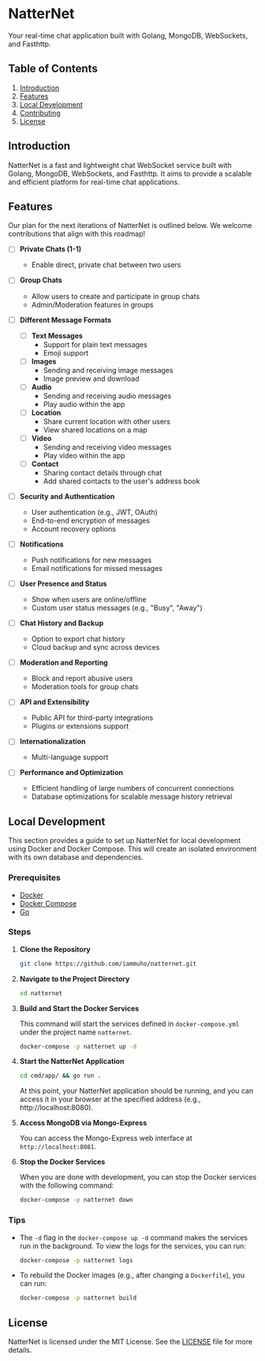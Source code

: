 # NatterNet

Your real-time chat application built with Golang, MongoDB, WebSockets, and Fasthttp.

## Table of Contents

1. [Introduction](#introduction)
2. [Features](#features)
3. [Local Development](#local-development)
4. [Contributing](#contributing)
5. [License](#license)

## Introduction

NatterNet is a fast and lightweight chat WebSocket service built with Golang, MongoDB, WebSockets, and Fasthttp. It aims to provide a scalable and efficient platform for real-time chat applications.

## Features

Our plan for the next iterations of NatterNet is outlined below. We welcome contributions that align with this roadmap!

- [ ] **Private Chats (1-1)**
  - Enable direct, private chat between two users
  
- [ ] **Group Chats**
  - Allow users to create and participate in group chats
  - Admin/Moderation features in groups
  
- [ ] **Different Message Formats**
  - [ ] **Text Messages**
    - Support for plain text messages
    - Emoji support
  - [ ] **Images**
    - Sending and receiving image messages
    - Image preview and download
  - [ ] **Audio**
    - Sending and receiving audio messages
    - Play audio within the app
  - [ ] **Location**
    - Share current location with other users
    - View shared locations on a map
  - [ ] **Video**
    - Sending and receiving video messages
    - Play video within the app
  - [ ] **Contact**
    - Sharing contact details through chat
    - Add shared contacts to the user's address book
- [ ] **Security and Authentication**
  - User authentication (e.g., JWT, OAuth)
  - End-to-end encryption of messages
  - Account recovery options
  
- [ ] **Notifications**
  - Push notifications for new messages
  - Email notifications for missed messages
  
- [ ] **User Presence and Status**
  - Show when users are online/offline
  - Custom user status messages (e.g., "Busy", "Away")
  
- [ ] **Chat History and Backup**
  - Option to export chat history
  - Cloud backup and sync across devices
  
- [ ] **Moderation and Reporting**
  - Block and report abusive users
  - Moderation tools for group chats
  
- [ ] **API and Extensibility**
  - Public API for third-party integrations
  - Plugins or extensions support
  
- [ ] **Internationalization**
  - Multi-language support
  
- [ ] **Performance and Optimization**
  - Efficient handling of large numbers of concurrent connections
  - Database optimizations for scalable message history retrieval


## Local Development

This section provides a guide to set up NatterNet for local development using Docker and Docker Compose. This will create an isolated environment with its own database and dependencies.

### Prerequisites

- [Docker](https://www.docker.com/products/docker-desktop)
- [Docker Compose](https://docs.docker.com/compose/install/)
- [Go](https://golang.org/dl/)

### Steps

1. **Clone the Repository**
   ```sh
   git clone https://github.com/iammuho/natternet.git
   ```

2. **Navigate to the Project Directory**
   ```sh
   cd natternet
   ```

3. **Build and Start the Docker Services**

   This command will start the services defined in `docker-compose.yml` under the project name `natternet`.
   ```sh
   docker-compose -p natternet up -d
   ```

4. **Start the NatterNet Application**
    ```sh
    cd cmd/app/ && go run .
    ```

    At this point, your NatterNet application should be running, and you can access it in your browser at the specified address (e.g., http://localhost:8080).

5. **Access MongoDB via Mongo-Express**

   You can access the Mongo-Express web interface at `http://localhost:8081`.

6. **Stop the Docker Services**

   When you are done with development, you can stop the Docker services with the following command:
   ```sh
   docker-compose -p natternet down
   ```

### Tips

- The `-d` flag in the `docker-compose up -d` command makes the services run in the background. To view the logs for the services, you can run:
   ```sh
   docker-compose -p natternet logs
   ```

- To rebuild the Docker images (e.g., after changing a `Dockerfile`), you can run:
   ```sh
   docker-compose -p natternet build
   ```

## License

NatterNet is licensed under the MIT License. See the [LICENSE](LICENSE.md) file for more details.
